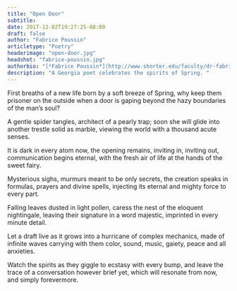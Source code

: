 ```yaml
---
title: "Open Door"
subtitle:
date: 2017-12-02T19:27:25-08:00
draft: false
author: "Fabrice Poussin"
articletype: "Poetry"
headerimage: "open-door.jpg"
headshot: "fabrice-poussin.jpg"
authorbio: "[*Fabrice Poussin*](http://www.shorter.edu/faculty/dr-fabrice-poussin) teaches French and English at [Shorter University](http://www.shorter.edu). Author of novels and poetry, his work has appeared in [*Kestrel*](https://www.fairmontstate.edu/kestrel), [*Symposium*](https://www.tandfonline.com/loi/vsym20), *The Chimes*, and dozens of other magazines. His photography has been published in [*The Front Porch Review*](http://frontporchrvw.com), the [*San Pedro River Review*](https://www.bluehorsepress.com) and more than 350 other publications."
description: "A Georgia poet celebrates the spirits of Spring. "
---
```


First breaths of a new life born by a soft breeze of Spring,
why keep them prisoner on the outside when a door is
gaping beyond the hazy boundaries of the man’s soul?
 
A gentle spider tangles, architect of a pearly trap;
soon she will glide into another trestle solid as marble,
viewing the world with a thousand acute senses.
 
It is dark in every atom now, the opening remains,
inviting in, inviting out, communication begins eternal,
with the fresh air of life at the hands of the sweet fairy.
 
Mysterious sighs, murmurs meant to be only secrets,
the creation speaks in formulas, prayers and divine spells,
injecting its eternal and mighty force to every part.
 
Falling leaves dusted in light pollen, caress the nest
of the eloquent nightingale, leaving their signature
in a word majestic, imprinted in every minute detail.
 
Let a draft live as it grows into a hurricane of complex
mechanics, made of infinite waves carrying with them
color, sound, music, gaiety, peace and all anxieties. 
 
Watch the spirits as they giggle to ecstasy with every bump,
and leave the trace of a conversation however brief yet,
which will resonate from now, and simply forevermore.  